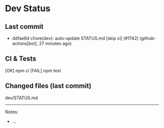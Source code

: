 # Dev Status

## Last commit
- ddfae6d chore(dev): auto-update STATUS.md [skip ci] (#1742) (github-actions[bot], 27 minutes ago)
## CI & Tests
[OK] npm ci
[FAIL] npm test

## Changed files (last commit)
dev/STATUS.md

---
Notes:
- ...
